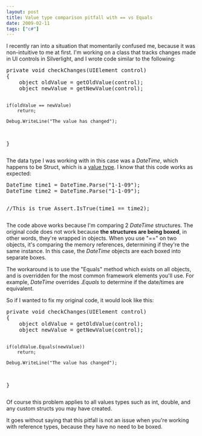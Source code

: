 ```yaml
---
layout: post
title: Value type comparison pitfall with == vs Equals
date: 2009-02-11
tags: ["c#"]
---
```


I recently ran into a situation that momentarily confused me, because it was non-intuitive to me at first. I'm working on a class that tracks changes made in UI controls in Silverlight, and I wrote code similar to the following:
  <div class="wlWriterEditableSmartContent" id="scid:812469c5-0cb0-4c63-8c15-c81123a09de7:a30093d7-b6e9-433f-8316-eda2e6dc808c" style="padding-right: 0px; display: inline; padding-left: 0px; float: none; padding-bottom: 0px; margin: 0px; padding-top: 0px"><pre name="code" class="c#">private void checkChanges(UIElement control)
{
	object oldValue = getOldValue(control);
	object newValue = getNewValue(control);

	if(oldValue == newValue)
		return;

	Debug.WriteLine("The value has changed");
}</pre></div>

The data type I was working with in this case was a _DateTime_, which happens to be Struct, which is a [value type](http://msdn.microsoft.com/en-us/library/34yytbws.aspx). I know that this code works as expected:

<div class="wlWriterEditableSmartContent" id="scid:812469c5-0cb0-4c63-8c15-c81123a09de7:707b5029-5f63-4a95-842d-e569e19a2cd6" style="padding-right: 0px; display: inline; padding-left: 0px; float: none; padding-bottom: 0px; margin: 0px; padding-top: 0px"><pre name="code" class="c#">DateTime time1 = DateTime.Parse("1-1-09");
DateTime time2 = DateTime.Parse("1-1-09");

//This is true
Assert.IsTrue(time1 == time2);</pre></div>

The code above works because I'm comparing 2 _DateTime_ structures. The original code does not work because **the structures are being boxed**, in other words, they're wrapped in objects. When you use "==" on two objects, it's comparing the memory references, determining if they're the same instance. In this case, the _DateTime_ objects are each boxed into separate boxes.

The workaround is to use the "Equals" method which exists on all objects, and is overridden for the most common framework elements you'll use. For example, _DateTime_ overrides ._Equals_ to determine if the date/times are equivalent.

So if I wanted to fix my original code, it would look like this:

<div class="wlWriterEditableSmartContent" id="scid:812469c5-0cb0-4c63-8c15-c81123a09de7:b5218056-45a4-44bc-8ee3-d61a990fb0cc" style="padding-right: 0px; display: inline; padding-left: 0px; float: none; padding-bottom: 0px; margin: 0px; padding-top: 0px"><pre name="code" class="c#">private void checkChanges(UIElement control)
{
	object oldValue = getOldValue(control);
	object newValue = getNewValue(control);

	if(oldValue.Equals(newValue))
		return;

	Debug.WriteLine("The value has changed");
}</pre></div>

Of course this problem applies to all values types such as int, double, and any custom structs you may have created.

It goes without saying that this pitfall is not an issue when you're working with reference types, because they have no need to be boxed.